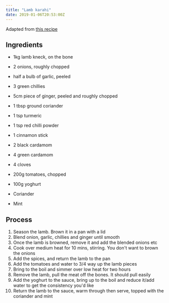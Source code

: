 ```yaml
---
title: "Lamb karahi"
date: 2019-01-06T20:53:00Z
---
```


Adapted from [this recipe](https://www.youtube.com/watch?v=58uLaGS5iic)

## Ingredients

- 1kg lamb kneck, on the bone

- 2 onions, roughly chopped
- half a bulb of garlic, peeled
- 3 green chillies
- 5cm piece of ginger, peeled and roughly chopped

- 1 tbsp ground coriander
- 1 tsp turmeric
- 1 tsp red chilli powder
- 1 cinnamon stick
- 2 black cardamom
- 4 green cardamom
- 4 cloves

- 200g tomatoes, chopped
- 100g yoghurt

- Coriander
- Mint

## Process

1. Season the lamb. Brown it in a pan with a lid
2. Blend onion, garlic, chillies and ginger until smooth
3. Once the lamb is browned, remove it and add the blended onions etc
4. Cook over medium heat for 10 mins, stirring. You don't want to brown the onions
5. Add the spices, and return the lamb to the pan
6. Add the tomatoes and water to 3/4 way up the lamb pieces
7. Bring to the boil and simmer over low heat for two hours
8. Remove the lamb, pull the meat off the bones. It should pull easily
9. Add the yoghurt to the sauce, bring up to the boil and reduce it/add water to get the consistency you'd like
10. Return the lamb to the sauce, warm through then serve, topped with the coriander and mint
